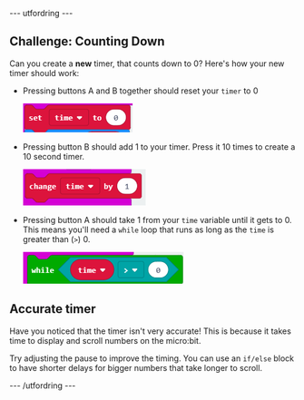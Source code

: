 \--- utfordring \---

## Challenge: Counting Down

Can you create a **new** timer, that counts down to 0? Here's how your new timer should work:

+ Pressing buttons A and B together should reset your `timer` to 0
    
    ![skjermbilde](images/clock-challenge-1.png)

+ Pressing button B should add 1 to your timer. Press it 10 times to create a 10 second timer.
    
    ![skjermbilde](images/clock-challenge-2.png)

+ Pressing button A should take 1 from your `time` variable until it gets to 0. This means you'll need a `while` loop that runs as long as the `time` is greater than (`>`) 0.
    
    ![skjermbilde](images/clock-challenge-3.png)

## Accurate timer

Have you noticed that the timer isn't very accurate! This is because it takes time to display and scroll numbers on the micro:bit.

Try adjusting the pause to improve the timing. You can use an `if/else` block to have shorter delays for bigger numbers that take longer to scroll.

\--- /utfordring \---